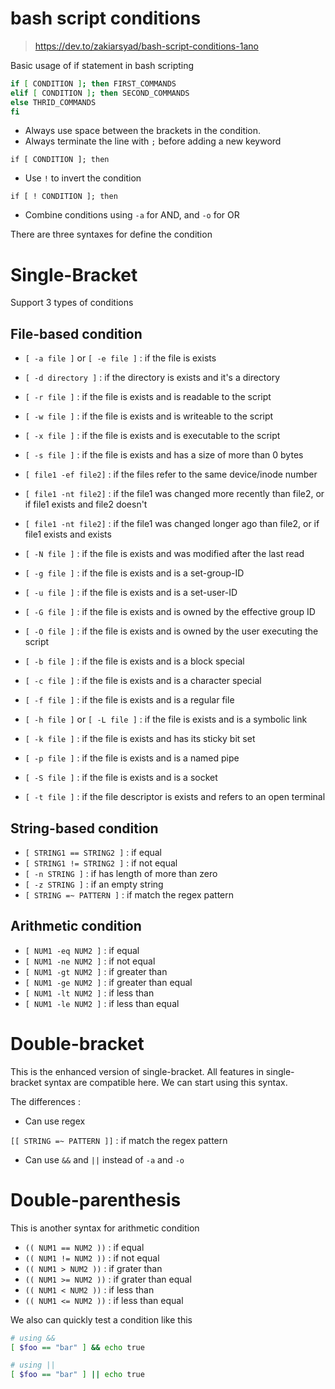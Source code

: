 # bash script conditions
> https://dev.to/zakiarsyad/bash-script-conditions-1ano

Basic usage of if statement in bash scripting

```sh
if [ CONDITION ]; then FIRST_COMMANDS
elif [ CONDITION ]; then SECOND_COMMANDS
else THRID_COMMANDS
fi
```

* Always use space between the brackets in the condition.
* Always terminate the line with `;` before adding a new keyword

 `if [ CONDITION ]; then`

* Use `!` to invert the condition

 `if [ ! CONDITION ]; then`

* Combine conditions using `-a` for AND, and `-o` for OR


There are three syntaxes for define the condition

# Single-Bracket

Support 3 types of conditions

## [](#filebased-condition)File-based condition
* `[ -a file ]` or `[ -e file ]` : if the file is exists
* `[ -d directory ]` : if the directory is exists and it's a directory
* `[ -r file ]` : if the file is exists and is readable to the script
* `[ -w file ]` : if the file is exists and is writeable to the script
* `[ -x file ]` : if the file is exists and is executable to the script
* `[ -s file ]` : if the file is exists and has a size of more than 0 bytes

* `[ file1 -ef file2]` : if the files refer to the same device/inode number

* `[ file1 -nt file2]` : if the file1 was changed more recently than file2, or if file1 exists and file2 doesn't

* `[ file1 -nt file2]` : if the file1 was changed longer ago than file2, or if file1 exists and exists

* `[ -N file ]` : if the file is exists and was modified after the last read

* `[ -g file ]` : if the file is exists and is a set-group-ID

* `[ -u file ]` : if the file is exists and is a set-user-ID

* `[ -G file ]` : if the file is exists and is owned by the effective group ID

* `[ -O file ]` : if the file is exists and is owned by the user executing the script

* `[ -b file ]` : if the file is exists and is a block special

* `[ -c file ]` : if the file is exists and is a character special

* `[ -f file ]` : if the file is exists and is a regular file

* `[ -h file ]` or `[ -L file ]` : if the file is exists and is a symbolic link

* `[ -k file ]` : if the file is exists and has its sticky bit set

* `[ -p file ]` : if the file is exists and is a named pipe

* `[ -S file ]` : if the file is exists and is a socket

* `[ -t file ]` : if the file descriptor is exists and refers to an open terminal


 ## [](#stringbased-condition)String-based condition
* `[ STRING1 == STRING2 ]` : if equal
* `[ STRING1 != STRING2 ]` : if not equal
* `[ -n STRING ]` : if has length of more than zero
* `[ -z STRING ]` : if an empty string
* `[ STRING =~ PATTERN ]` : if match the regex pattern

## [](#arithmetic-condition)Arithmetic condition
* `[ NUM1 -eq NUM2 ]` : if equal
* `[ NUM1 -ne NUM2 ]` : if not equal
* `[ NUM1 -gt NUM2 ]` : if greater than
* `[ NUM1 -ge NUM2 ]` : if greater than equal
* `[ NUM1 -lt NUM2 ]` : if less than
* `[ NUM1 -le NUM2 ]` : if less than equal

# Double-bracket

This is the enhanced version of single-bracket. All features in single-bracket syntax are compatible here. We can start using this syntax.

The differences :

* Can use regex

 `[[ STRING =~ PATTERN ]]` : if match the regex pattern

* Can use `&&` and `||` instead of `-a` and `-o`

# Double-parenthesis

This is another syntax for arithmetic condition

* `(( NUM1 == NUM2 ))` : if equal
* `(( NUM1 != NUM2 ))` : if not equal
* `(( NUM1 > NUM2 ))` : if grater than
* `(( NUM1 >= NUM2 ))` : if grater than equal
* `(( NUM1 < NUM2 ))` : if less than
* `(( NUM1 <= NUM2 ))` : if less than equal

We also can quickly test a condition like this

```sh
# using &&
[ $foo == "bar" ] && echo true

# using ||
[ $foo == "bar" ] || echo true
```
